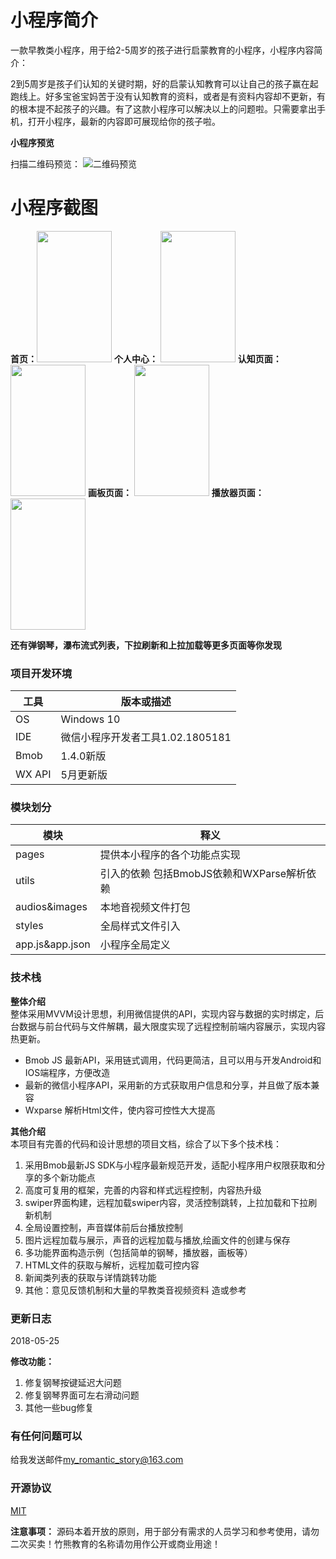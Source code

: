 # 小程序简介
一款早教类小程序，用于给2-5周岁的孩子进行启蒙教育的小程序，小程序内容简介：

2到5周岁是孩子们认知的关键时期，好的启蒙认知教育可以让自己的孩子赢在起跑线上。好多宝爸宝妈苦于没有认知教育的资料，或者是有资料内容却不更新，有的根本提不起孩子的兴趣。有了这款小程序可以解决以上的问题啦。只需要拿出手机，打开小程序，最新的内容即可展现给你的孩子啦。
  
**小程序预览**    
 
 扫描二维码预览： ![二维码预览](http://bmob-cdn-19862.b0.upaiyun.com/2018/06/11/71502aad404a4b208018a446f7c2e632.jpg)

# 小程序截图
 **首页：**<img src="http://bmob-cdn-19862.b0.upaiyun.com/2018/06/11/33e63c78405b999080b422dd382ea746.jpg" width=120px height=210px />
 **个人中心：** <img src="http://bmob-cdn-19862.b0.upaiyun.com/2018/06/11/afc636ce4033f001804659f396322e3b.jpg" width=120px height=210px />
 **认知页面：** <img src="http://bmob-cdn-19862.b0.upaiyun.com/2018/06/11/6ffcbd2b4086bf64801a2019b5527e9a.jpg" width=120px height=210px />
 **画板页面：** <img src="http://bmob-cdn-19862.b0.upaiyun.com/2018/06/11/cc2b34b1409d1c12803a38e66728114b.jpg" width=120px height=210px />
 **播放器页面：** <img src="http://bmob-cdn-19862.b0.upaiyun.com/2018/06/11/61b24cc44038b49a80b1dbe900340042.jpg" width=120px height=210px />
 
 **还有弹钢琴，瀑布流式列表，下拉刷新和上拉加载等更多页面等你发现**

### 项目开发环境

| 工具    | 版本或描述                    |
| ----- | --------------------          |
| OS    | Windows 10                    |
| IDE   | 微信小程序开发者工具1.02.1805181|
| Bmob  | 1.4.0新版                     |
| WX API| 5月更新版                      |

### 模块划分

| 模块             | 释义                      |
| ----------      | ----------------------- |
| pages           | 提供本小程序的各个功能点实现  |
| utils           | 引入的依赖 包括BmobJS依赖和WXParse解析依赖               |
| audios&images   | 本地音视频文件打包                    |
| styles          | 全局样式文件引入 |
| app.js&app.json | 小程序全局定义   |



### 技术栈

  **整体介绍**</br>
	整体采用MVVM设计思想，利用微信提供的API，实现内容与数据的实时绑定，后台数据与前台代码与文件解耦，最大限度实现了远程控制前端内容展示，实现内容热更新。

- Bmob JS 最新API，采用链式调用，代码更简洁，且可以用与开发Android和IOS端程序，方便改造 
- 最新的微信小程序API，采用新的方式获取用户信息和分享，并且做了版本兼容
- Wxparse 解析Html文件，使内容可控性大大提高

**其他介绍**</br>
本项目有完善的代码和设计思想的项目文档，综合了以下多个技术栈：

1. 采用Bmob最新JS SDK与小程序最新规范开发，适配小程序用户权限获取和分享的多个新功能点
2. 高度可复用的框架，完善的内容和样式远程控制，内容热升级
3. swiper界面构建，远程加载swiper内容，灵活控制跳转，上拉加载和下拉刷新机制
4. 全局设置控制，声音媒体前后台播放控制
5. 图片远程加载与展示，声音的远程加载与播放,绘画文件的创建与保存
6. 多功能界面构造示例（包括简单的钢琴，播放器，画板等）
7. HTML文件的获取与解析，远程加载可控内容
8. 新闻类列表的获取与详情跳转功能
9. 其他：意见反馈机制和大量的早教类音视频资料
造或参考

### 更新日志

2018-05-25

**修改功能：**

1. 修复钢琴按键延迟大问题
2. 修复钢琴界面可左右滑动问题
3. 其他一些bug修复

### 有任何问题可以
给我发送邮件<my_romantic_story@163.com>


### 开源协议

 [MIT](http://www.opensource.org/licenses/mit-license.php)
 
 **注意事项：**
 源码本着开放的原则，用于部分有需求的人员学习和参考使用，请勿二次买卖！竹熊教育的名称请勿用作公开或商业用途！
